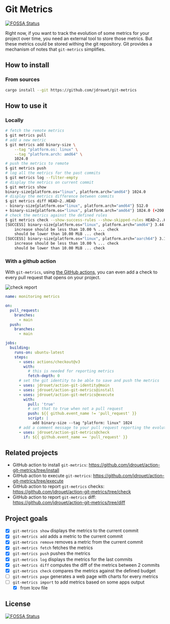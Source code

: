 # Git Metrics

[![FOSSA Status](https://app.fossa.com/api/projects/git%2Bgithub.com%2Fjdrouet%2Fgit-metrics.svg?type=shield)](https://app.fossa.com/projects/git%2Bgithub.com%2Fjdrouet%2Fgit-metrics?ref=badge_shield)

Right now, if you want to track the evolution of some metrics for your project
over time, you need an external tool to store those metrics. But these metrics
could be stored withing the git repository. Git provides a mechanism of notes
that `git-metrics` simplifies.

## How to install

### From sources

```bash
cargo install --git https://github.com/jdrouet/git-metrics
```

## How to use it

### Locally

```bash
# fetch the remote metrics
$ git metrics pull
# add a new metric
$ git metrics add binary-size \
    --tag "platform.os: linux" \
    --tag "platform.arch: amd64" \
    1024.0
# push the metrics to remote
$ git metrics push
# log all the metrics for the past commits
$ git metrics log --filter-empty
# display the metrics on current commit
$ git metrics show
binary-size{platform.os="linux", platform.arch="amd64"} 1024.0
# display the metrics difference between commits
$ git metrics diff HEAD~2..HEAD
- binary-size{platform.os="linux", platform.arch="amd64"} 512.0
+ binary-size{platform.os="linux", platform.arch="amd64"} 1024.0 (+200.00 %)
# check the metrics against the defined rules
$ git metrics check --show-success-rules --show-skipped-rules HEAD~2..HEAD
[SUCCESS] binary-size{platform.os="linux", platform.arch="amd64"} 3.44 MiB => 3.53 MiB Δ +96.01 kiB (+2.72 %)
    increase should be less than 10.00 % ... check
    should be lower than 10.00 MiB ... check
[SUCCESS] binary-size{platform.os="linux", platform.arch="aarch64"} 3.14 MiB => 3.14 MiB
    increase should be less than 10.00 % ... check
    should be lower than 10.00 MiB ... check
```

### With a github action

With `git-metrics`, using [the GitHub actions](https://github.com/jdrouet/action-git-metrics), you can even add a check to every pull request that opens on your project.

![check report](asset/report-comment.png)

```yaml
name: monitoring metrics

on:
  pull_request:
    branches:
      - main
  push:
    branches:
      - main

jobs:
  building:
    runs-on: ubuntu-latest
    steps:
      - uses: actions/checkout@v3
        with:
          # this is needed for reporting metrics
          fetch-depth: 0
      # set the git identity to be able to save and push the metrics
      - uses: jdrouet/action-git-identity@main
      - uses: jdrouet/action-git-metrics@install
      - uses: jdrouet/action-git-metrics@execute
        with:
          pull: 'true'
          # set that to true when not a pull request
          push: ${{ github.event_name != 'pull_request' }}
          script: |
            add binary-size --tag "platform: linux" 1024
      # add a comment message to your pull request reporting the evolution
      - uses: jdrouet/action-git-metrics@check
        if: ${{ github.event_name == 'pull_request' }}
```

## Related projects

- GitHub action to install `git-metrics`: https://github.com/jdrouet/action-git-metrics/tree/install
- GitHub action to execute `git-metrics`: https://github.com/jdrouet/action-git-metrics/tree/execute
- GitHub action to report `git-metrics` checks: https://github.com/jdrouet/action-git-metrics/tree/check
- GitHub action to report `git-metrics` diff: https://github.com/jdrouet/action-git-metrics/tree/diff

## Project goals

- [x] `git-metrics show` displays the metrics to the current commit
- [x] `git-metrics add` adds a metric to the current commit
- [x] `git-metrics remove` removes a metric from the current commit
- [x] `git-metrics fetch` fetches the metrics
- [x] `git-metrics push` pushes the metrics
- [x] `git-metrics log` displays the metrics for the last commits
- [x] `git-metrics diff` computes the diff of the metrics between 2 commits
- [x] `git-metrics check` compares the metrics against the defined budget
- [ ] `git-metrics page` generates a web page with charts for every metrics
- [ ] `git-metrics import` to add metrics based on some apps output
  - [x] from lcov file

## License

[![FOSSA Status](https://app.fossa.com/api/projects/git%2Bgithub.com%2Fjdrouet%2Fgit-metrics.svg?type=large)](https://app.fossa.com/projects/git%2Bgithub.com%2Fjdrouet%2Fgit-metrics?ref=badge_large)
